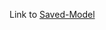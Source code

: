 Link to [Saved-Model](https://drive.google.com/drive/folders/1_s7n9TK1cMbw-t4LUz1VnYWQN1gxBAzB?usp=sharing)
